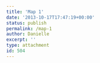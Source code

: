 ```yaml
---
title: 'Map 1'
date: '2013-10-17T17:47:19+00:00'
status: publish
permalink: /map-1
author: Danielle
excerpt: ''
type: attachment
id: 504
---
```

<!DOCTYPE html PUBLIC "-//W3C//DTD HTML 4.0 Transitional//EN" "http://www.w3.org/TR/REC-html40/loose.dtd">
<?xml encoding="UTF-8">

